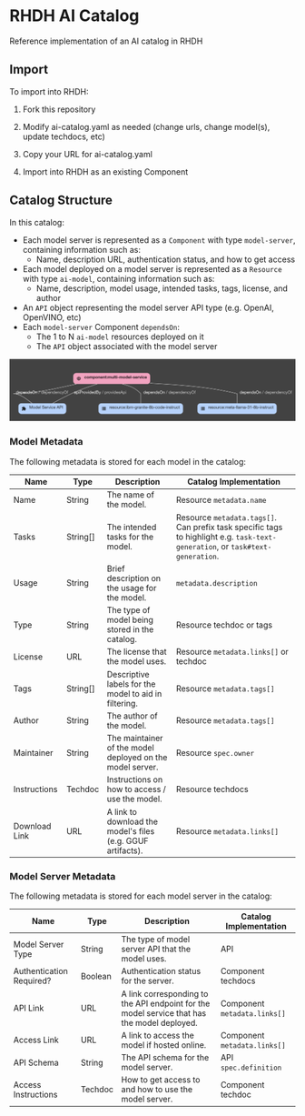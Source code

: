 # RHDH AI Catalog

Reference implementation of an AI catalog in RHDH

## Import

To import into RHDH:

1) Fork this repository

2) Modify ai-catalog.yaml as needed (change urls, change model(s), update techdocs, etc)

3) Copy your URL for ai-catalog.yaml

4) Import into RHDH as an existing Component

## Catalog Structure

In this catalog: 
- Each model server is represented as a `Component` with type `model-server`, containing information such as:
   - Name, description URL, authentication status, and how to get access
- Each model deployed on a model server is represented as a `Resource` with type `ai-model`, containing information such as:
   - Name, description, model usage, intended tasks, tags, license, and author
- An `API` object representing the model server API type (e.g. OpenAI, OpenVINO, etc)
- Each `model-server` Component `dependsOn`:
   - The 1 to N `ai-model` resources deployed on it
   - The `API` object associated with the model server

![AI Catalog](./assets/catalog-graph.png "AI Catalog")


### Model Metadata

The following metadata is stored for each model in the catalog: 

| Name         | Type     | Description | Catalog Implementation |
| ------------ | -------- | ------------| ---------------------- |
| Name         | String     | The name of the model. | Resource `metadata.name` |
| Tasks        | String[]   | The intended tasks for the model. | Resource `metadata.tags[]`. Can prefix task specific tags to highlight e.g. `task-text-generation`, or `task#text-generation`. |
| Usage        | String     | Brief description on the usage for the model. | `metadata.description` |
| Type         | String     | The type of model being stored in the catalog. | Resource techdoc or tags |
| License      | URL        | The license that the model uses. | Resource `metadata.links[]` or techdoc |
| Tags         | String[]   | Descriptive labels for the model to aid in filtering. | Resource `metadata.tags[]` |
| Author       | String     | The author of the model. | Resource `metadata.tags[]` |
| Maintainer   | String     | The maintainer of the model deployed on the model server. | Resource `spec.owner` |
| Instructions | Techdoc    | Instructions on how to access / use the model. | Resource techdocs |
| Download Link | URL         | A link to download the model's files (e.g. GGUF artifacts). | Resource `metadata.links[]` |

### Model Server Metadata

The following metadata is stored for each model server in the catalog: 

| Name                             | Type        | Description                                      | Catalog Implementation |
| -------------------------------- | ----------- | -------------------------------------------------| ---------------------- |
| Model Server Type                | String      | The type of model server API that the model uses. | API |
| Authentication Required?         | Boolean     | Authentication status for the server.             | Component techdocs |
| API Link                         | URL         | A link corresponding to the API endpoint for the model service that has the model deployed. | Component `metadata.links[]` |
| Access Link                         | URL         | A link to access the model if hosted online. | Component `metadata.links[]` |
| API Schema              | String          | The API schema for the model server. | API `spec.definition` |
| Access Instructions     | Techdoc        | How to get access to and how to use the model server. | Component techdoc |



